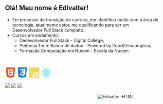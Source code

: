 ## Olá! Meu nome é Edivalter!
- Em processo de transição de carreira, me identifico muito com a área de tecnologia, atualmente estou me qualificando para ser um Desenvolvedor Full Stack completo.
- Cursos em andamento:
  - Desevonvedor Full Stack - Digital College;
  - Potência Tech: Banco de dados - Powered by Ifood/Descomplica;
  - Formação Computação em Nuvem - Escola da Nuvem.
##
<div style="display: inline_block"><br>
  
  <img align="center" alt="Edivalter-HTML" height="35" width="35" src="https://raw.githubusercontent.com/devicons/devicon/master/icons/html5/html5-original.svg">
  <img align="center" alt="Edivalter-CSS" height="35" width="35" src="https://raw.githubusercontent.com/devicons/devicon/master/icons/css3/css3-original.svg">
  <img align="center" alt="Edivalter-Js" height="35" width="35" src="https://raw.githubusercontent.com/devicons/devicon/master/icons/javascript/javascript-plain.svg">
  <img align="center" alt="Edivalter-React" height="35" width="35" src="https://raw.githubusercontent.com/devicons/devicon/master/icons/react/react-original.svg">
</div>
<br>

<div> 
  <a href = "email:junioredivalter25@gmail.com"><img src="https://img.shields.io/badge/-Gmail-%23333?style=for-the-badge&logo=gmail&logoColor=white" target="_blank"></a>
  <a href="https://instagram.com/edivalter_jr" target="_blank"><img src="https://img.shields.io/badge/-Instagram-%23E4405F?style=for-the-badge&logo=instagram&logoColor=white" target="_blank"></a>
  <a href="https://www.linkedin.com/in/edivalter-jr68b24178/" target="_blank"><img src="https://img.shields.io/badge/-LinkedIn-%230077B5?style=for-the-badge&logo=linkedin&logoColor=white" target="_blank"></a> 
</div>
<br>

<div>
<img align="right" alt="Edivalter-HTML" height="200" width="200" src= "https://user-images.githubusercontent.com/74038190/216120974-24a76b31-7f39-41f1-a38f-b3c1377cc612.png" >
</div>

